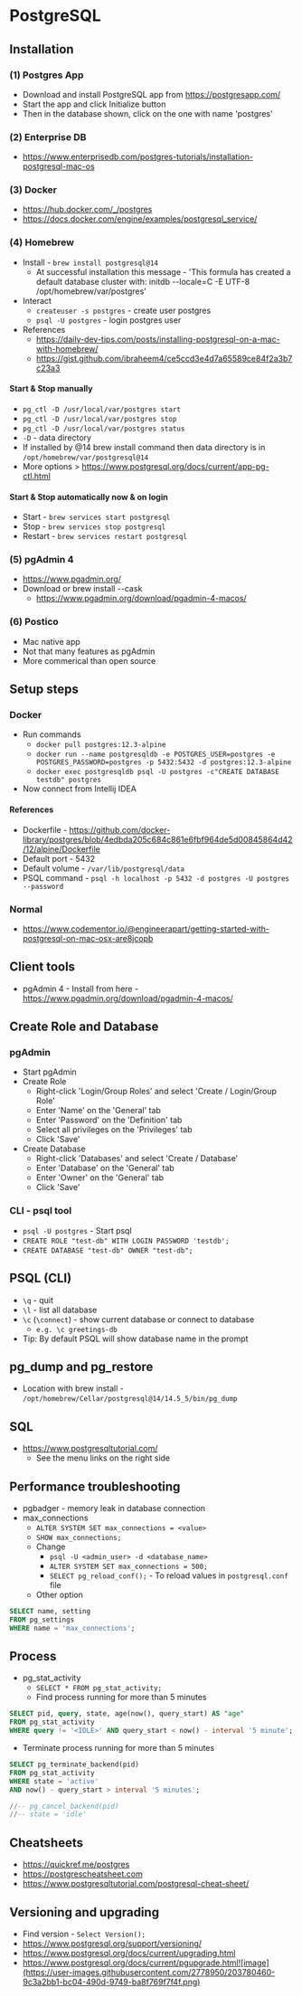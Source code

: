 # PostgreSQL 

## Installation

### (1) Postgres App 
* Download and install PostgreSQL app from https://postgresapp.com/
* Start the app and click Initialize button
* Then in the database shown, click on the one with name 'postgres'

### (2) Enterprise DB
* https://www.enterprisedb.com/postgres-tutorials/installation-postgresql-mac-os

### (3) Docker
* https://hub.docker.com/_/postgres
* https://docs.docker.com/engine/examples/postgresql_service/

### (4) Homebrew
* Install - `brew install postgresql@14`
  * At successful installation this message - 'This formula has created a default database cluster with: initdb --locale=C -E UTF-8 /opt/homebrew/var/postgres'
* Interact
  * `createuser -s postgres` - create user postgres
  * `psql -U postgres` - login postgres user
* References
  * https://daily-dev-tips.com/posts/installing-postgresql-on-a-mac-with-homebrew/ 
  * https://gist.github.com/ibraheem4/ce5ccd3e4d7a65589ce84f2a3b7c23a3

#### Start & Stop manually
* `pg_ctl -D /usr/local/var/postgres start`
* `pg_ctl -D /usr/local/var/postgres stop`
* `pg_ctl -D /usr/local/var/postgres status`
* `-D` - data directory
* If installed by @14 brew install command then data directory is in `/opt/homebrew/var/postgresql@14`
* More options > https://www.postgresql.org/docs/current/app-pg-ctl.html

#### Start & Stop automatically now & on login
* Start - `brew services start postgresql`
* Stop - `brew services stop postgresql`
* Restart - `brew services restart postgresql`

### (5) pgAdmin 4
* https://www.pgadmin.org/
* Download or brew install --cask
  * https://www.pgadmin.org/download/pgadmin-4-macos/ 

### (6) Postico
* Mac native app
* Not that many features as pgAdmin
* More commerical than open source

## Setup steps

### Docker

* Run commands
  * `docker pull postgres:12.3-alpine`
  * `docker run --name postgresqldb -e POSTGRES_USER=postgres -e POSTGRES_PASSWORD=postgres -p 5432:5432 -d postgres:12.3-alpine`
  * `docker exec postgresqldb psql -U postgres -c"CREATE DATABASE testdb" postgres`
* Now connect from Intellij IDEA

#### References
* Dockerfile - https://github.com/docker-library/postgres/blob/4edbda205c684c861e6fbf964de5d00845864d42/12/alpine/Dockerfile
* Default port - 5432
* Default volume - `/var/lib/postgresql/data`
* PSQL command - `psql -h localhost -p 5432 -d postgres -U postgres --password`


### Normal
* https://www.codementor.io/@engineerapart/getting-started-with-postgresql-on-mac-osx-are8jcopb

## Client tools

* pgAdmin 4 - Install from here - https://www.pgadmin.org/download/pgadmin-4-macos/

## Create Role and Database

### pgAdmin

* Start pgAdmin
* Create Role
  * Right-click 'Login/Group Roles' and select 'Create / Login/Group Role'
  * Enter 'Name' on the 'General' tab
  * Enter 'Password' on the 'Definition' tab
  * Select all privileges on the 'Privileges' tab
  * Click 'Save'
* Create Database
  * Right-click 'Databases' and select 'Create / Database'
  * Enter 'Database' on the 'General' tab
  * Enter 'Owner' on the 'General' tab
  * Click 'Save'

### CLI - psql tool

* `psql -U postgres` - Start psql
* `CREATE ROLE "test-db" WITH LOGIN PASSWORD 'testdb';`
* `CREATE DATABASE "test-db" OWNER "test-db";`

## PSQL (CLI)

* `\q` - quit
* `\l` - list all database
* `\c` (`\connect`) - show current database or connect to database
  * `e.g. \c greetings-db`
* Tip: By default PSQL will show database name in the prompt

## pg_dump and pg_restore

* Location with brew install - `/opt/homebrew/Cellar/postgresql@14/14.5_5/bin/pg_dump`

## SQL
* https://www.postgresqltutorial.com/
  * See the menu links on the right side

## Performance troubleshooting

* pgbadger - memory leak in database connection
* max_connections
  * `ALTER SYSTEM SET max_connections = <value>`
  * `SHOW max_connections;`
  * Change
    * `psql -U <admin_user> -d <database_name>` 
    * `ALTER SYSTEM SET max_connections = 500;`
    * `SELECT pg_reload_conf();` - To reload values in `postgresql.conf` file
  * Other option
```sql
SELECT name, setting
FROM pg_settings
WHERE name = 'max_connections';
```

## Process
* pg_stat_activity
  *  `SELECT * FROM pg_stat_activity;`
  * Find process running for more than 5 minutes
```sql 
SELECT pid, query, state, age(now(), query_start) AS "age"
FROM pg_stat_activity
WHERE query != '<IDLE>' AND query_start < now() - interval '5 minute';
```

  * Terminate process running for more than 5 minutes
```sql
SELECT pg_terminate_backend(pid)
FROM pg_stat_activity
WHERE state = 'active'
AND now() - query_start > interval '5 minutes';

//-- pg_cancel_backend(pid)
//-- state = 'idle'
```
 
## Cheatsheets

* https://quickref.me/postgres
* https://postgrescheatsheet.com
* https://www.postgresqltutorial.com/postgresql-cheat-sheet/

## Versioning and upgrading
* Find version - `Select Version();`
* https://www.postgresql.org/support/versioning/
* https://www.postgresql.org/docs/current/upgrading.html
* https://www.postgresql.org/docs/current/pgupgrade.html![image](https://user-images.githubusercontent.com/2778950/203780460-9c3a2bb1-bc04-490d-9749-ba8f769f7f4f.png)

